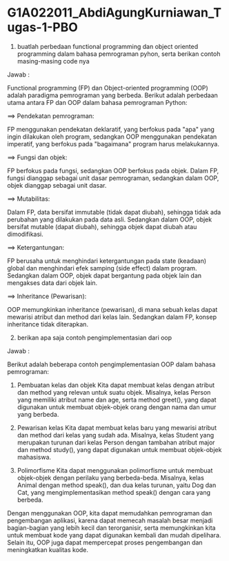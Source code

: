 # G1A022011_AbdiAgungKurniawan_Tugas-1-PBO

1. buatlah perbedaan functional programming dan object oriented programming dalam bahasa pemrograman pyhon, serta berikan contoh masing-masing code nya

Jawab :

  Functional programming (FP) dan Object-oriented programming (OOP) adalah paradigma pemrograman yang berbeda. Berikut adalah perbedaan utama antara FP dan OOP dalam bahasa pemrograman Python:

==> Pendekatan pemrograman:

FP menggunakan pendekatan deklaratif, yang berfokus pada "apa" yang ingin dilakukan oleh program, sedangkan OOP menggunakan pendekatan imperatif, yang berfokus pada "bagaimana" program harus melakukannya.

==> Fungsi dan objek:

FP berfokus pada fungsi, sedangkan OOP berfokus pada objek. Dalam FP, fungsi dianggap sebagai unit dasar pemrograman, sedangkan dalam OOP, objek dianggap sebagai unit dasar.

==> Mutabilitas:

Dalam FP, data bersifat immutable (tidak dapat diubah), sehingga tidak ada perubahan yang dilakukan pada data asli. Sedangkan dalam OOP, objek bersifat mutable (dapat diubah), sehingga objek dapat diubah atau dimodifikasi.
  
==> Ketergantungan:

FP berusaha untuk menghindari ketergantungan pada state (keadaan) global dan menghindari efek samping (side effect) dalam program. Sedangkan dalam OOP, objek dapat bergantung pada objek lain dan mengakses data dari objek lain.

==> Inheritance (Pewarisan):

OOP memungkinkan inheritance (pewarisan), di mana sebuah kelas dapat mewarisi atribut dan method dari kelas lain. Sedangkan dalam FP, konsep inheritance tidak diterapkan.



2. berikan apa saja contoh pengimplementasian dari oop

Jawab : 

Berikut adalah beberapa contoh pengimplementasian OOP dalam bahasa pemrograman:

1. Pembuatan kelas dan objek
Kita dapat membuat kelas dengan atribut dan method yang relevan untuk suatu objek. Misalnya, kelas Person yang memiliki atribut name dan age, serta method greet(), yang dapat digunakan untuk membuat objek-objek orang dengan nama dan umur yang berbeda.

2. Pewarisan kelas
Kita dapat membuat kelas baru yang mewarisi atribut dan method dari kelas yang sudah ada. Misalnya, kelas Student yang merupakan turunan dari kelas Person dengan tambahan atribut major dan method study(), yang dapat digunakan untuk membuat objek-objek mahasiswa.

3. Polimorfisme
Kita dapat menggunakan polimorfisme untuk membuat objek-objek dengan perilaku yang berbeda-beda. Misalnya, kelas Animal dengan method speak(), dan dua kelas turunan, yaitu Dog dan Cat, yang mengimplementasikan method speak() dengan cara yang berbeda.

  Dengan menggunakan OOP, kita dapat memudahkan pemrograman dan pengembangan aplikasi, karena dapat memecah masalah besar menjadi bagian-bagian yang lebih kecil dan terorganisir, serta memungkinkan kita untuk membuat kode yang dapat digunakan kembali dan mudah dipelihara. Selain itu, OOP juga dapat mempercepat proses pengembangan dan meningkatkan kualitas kode.
